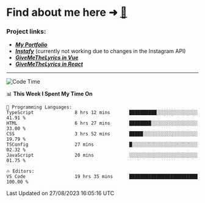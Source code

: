 # Find about me here ➜ [🧑](https://pauabella.dev)

### Project links:
- ***[My Portfolio](https://pauabella.dev)***
- ***[Instafy](https://instafy.me)*** (currently not working due to changes in the Instagram API)
- ***[GiveMeTheLyrics in Vue](https://lyrics.pauabella.dev)***
- ***[GiveMeTheLyrics in React](https://pauabella.dev/GiveMeTheLyrics)***

---
<!--START_SECTION:waka-->
![Code Time](http://img.shields.io/badge/Code%20Time-2%2C386%20hrs%2059%20mins-blue)

📊 **This Week I Spent My Time On** 

```text
💬 Programming Languages: 
TypeScript               8 hrs 12 mins       ██████████░░░░░░░░░░░░░░░   41.91 % 
HTML                     6 hrs 27 mins       ████████░░░░░░░░░░░░░░░░░   33.00 % 
CSS                      3 hrs 52 mins       █████░░░░░░░░░░░░░░░░░░░░   19.79 % 
TSConfig                 27 mins             █░░░░░░░░░░░░░░░░░░░░░░░░   02.32 % 
JavaScript               20 mins             ░░░░░░░░░░░░░░░░░░░░░░░░░   01.75 % 

🔥 Editors: 
VS Code                  19 hrs 35 mins      █████████████████████████   100.00 % 
```


 Last Updated on 27/08/2023 16:05:16 UTC
<!--END_SECTION:waka-->
